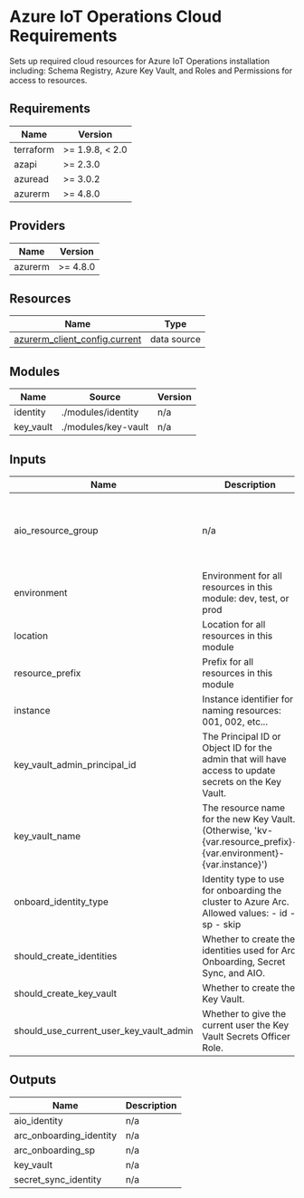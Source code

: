 <!-- BEGIN_TF_DOCS -->
<!-- markdown-table-prettify-ignore-start -->
# Azure IoT Operations Cloud Requirements

Sets up required cloud resources for Azure IoT Operations installation
including: Schema Registry, Azure Key Vault, and Roles and Permissions for
access to resources.

## Requirements

| Name | Version |
|------|---------|
| terraform | >= 1.9.8, < 2.0 |
| azapi | >= 2.3.0 |
| azuread | >= 3.0.2 |
| azurerm | >= 4.8.0 |

## Providers

| Name | Version |
|------|---------|
| azurerm | >= 4.8.0 |

## Resources

| Name | Type |
|------|------|
| [azurerm_client_config.current](https://registry.terraform.io/providers/hashicorp/azurerm/latest/docs/data-sources/client_config) | data source |

## Modules

| Name | Source | Version |
|------|--------|---------|
| identity | ./modules/identity | n/a |
| key\_vault | ./modules/key-vault | n/a |

## Inputs

| Name | Description | Type | Default | Required |
|------|-------------|------|---------|:--------:|
| aio\_resource\_group | n/a | ```object({ id = string name = string location = string })``` | n/a | yes |
| environment | Environment for all resources in this module: dev, test, or prod | `string` | n/a | yes |
| location | Location for all resources in this module | `string` | n/a | yes |
| resource\_prefix | Prefix for all resources in this module | `string` | n/a | yes |
| instance | Instance identifier for naming resources: 001, 002, etc... | `string` | `"001"` | no |
| key\_vault\_admin\_principal\_id | The Principal ID or Object ID for the admin that will have access to update secrets on the Key Vault. | `string` | `null` | no |
| key\_vault\_name | The resource name for the new Key Vault. (Otherwise, 'kv-{var.resource\_prefix}-{var.environment}-{var.instance}') | `string` | `null` | no |
| onboard\_identity\_type | Identity type to use for onboarding the cluster to Azure Arc.  Allowed values:  - id - sp - skip | `string` | `"id"` | no |
| should\_create\_identities | Whether to create the identities used for Arc Onboarding, Secret Sync, and AIO. | `bool` | `true` | no |
| should\_create\_key\_vault | Whether to create the Key Vault. | `bool` | `true` | no |
| should\_use\_current\_user\_key\_vault\_admin | Whether to give the current user the Key Vault Secrets Officer Role. | `string` | `true` | no |

## Outputs

| Name | Description |
|------|-------------|
| aio\_identity | n/a |
| arc\_onboarding\_identity | n/a |
| arc\_onboarding\_sp | n/a |
| key\_vault | n/a |
| secret\_sync\_identity | n/a |
<!-- markdown-table-prettify-ignore-end -->
<!-- END_TF_DOCS -->
